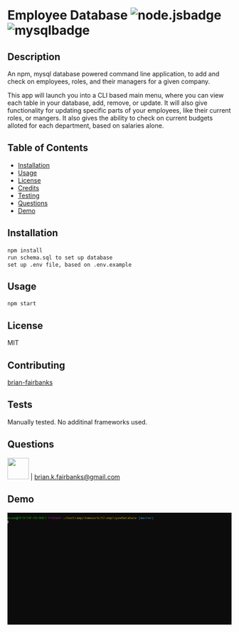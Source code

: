 
# Employee Database ![node.jsbadge](https://img.shields.io/static/v1?label=node.js&message=enabled&color=success)![mysqlbadge](https://img.shields.io/static/v1?label=mySQL&message=enabled&color=success)
## Description

An npm, mysql database powered command line application, to add and check on employees, roles, and their managers for a given company.

This app will launch you into a CLI based main menu, where you can view each table in your database, add, remove, or update.
It will also give functionality for updating specific parts of your employees, like their current roles, or mangers.
It also gives the ability to check on current budgets alloted for each department, based on salaries alone.

## Table of Contents
* [Installation](#installation)
* [Usage](#usage)
* [License](#license)
* [Credits](#contributing)
* [Testing](#tests)
* [Questions](#questions)
* [Demo](#demo)

## Installation
```
npm install
run schema.sql to set up database
set up .env file, based on .env.example
```
## Usage
```
npm start
```
## License
MIT
## Contributing
[brian-fairbanks](https://github.com/Brian-Fairbanks)

## Tests
Manually tested.  No additinal frameworks used.

## Questions
<img src="https://avatars0.githubusercontent.com/u/59707181?v=4" height="48" width="48"> | brian.k.fairbanks@gmail.com

## Demo
![CLI Demo](https://github.com/Brian-Fairbanks/EmployeeDatabase/blob/master/Assets/trackerDemo.gif?raw=true)

